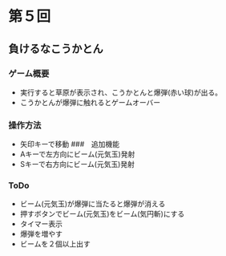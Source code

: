 # 第５回
## 負けるなこうかとん
### ゲーム概要
- 実行すると草原が表示され、こうかとんと爆弾(赤い球)が出る。
- こうかとんが爆弾に触れるとゲームオーバー
### 操作方法　
- 矢印キーで移動
###　追加機能
- Aキーで左方向にビーム(元気玉)発射
- Sキーで右方向にビーム(元気玉)発射
### ToDo
- ビーム(元気玉)が爆弾に当たると爆弾が消える
- 押すボタンでビーム(元気玉)をビーム(気円斬)にする
- タイマー表示
- 爆弾を増やす
- ビームを２個以上出す